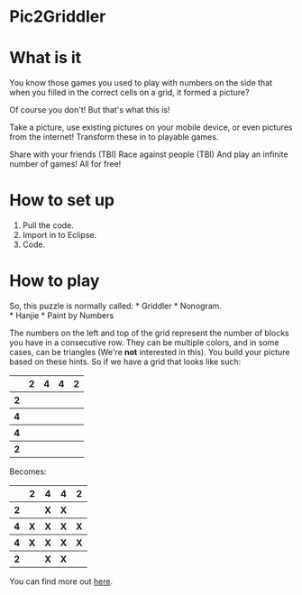 Pic2Griddler
============

# What is it

You know those games you used to play with numbers on the side that when you filled in the correct cells on a grid, it formed a picture?

Of course you don't!  But that's what this is!

Take a picture,  use existing pictures on your mobile device, or even pictures from the internet!  Transform these in to playable games.

Share with your friends (TBI)
Race against people (TBI)
And play an infinite number of games! All for free!

# How to set up
1. Pull the code.
2. Import in to Eclipse.
3. Code.

# How to play
So, this puzzle is normally called:
    * Griddler
    * Nonogram.  
    * Hanjie
    * Paint by Numbers

The numbers on the left and top of the grid represent the number of blocks you have in a consecutive row.  They can be multiple colors, and in some cases, can be triangles (We're **not** interested in this).  You build your picture based on these hints.  So if we have a grid that looks like such:

<table>
	<tr>
		<th></th>
		<th>2</th>
		<th>4</th>
		<th>4</th>
		<th>2</th>
	</tr>
	<tr>
		<th>2</th>
		<th> </th>
		<th> </th>
		<th> </th>
		<th> </th>
	</tr>
	<tr>
		<th>4</th>
		<th> </th>
		<th> </th>
		<th> </th>
		<th> </th>
	</tr>
	<tr>
		<th>4</th>
		<th> </th>
		<th> </th>
		<th> </th>
		<th> </th>
	</tr>
	<tr>
		<th>2</th>
		<th> </th>
		<th> </th>
		<th> </th>
		<th> </th>
	</tr>
</table>

Becomes:
<table>
	<tr>
		<th></th>
		<th>2</th>
		<th>4</th>
		<th>4</th>
		<th>2</th>
	</tr>
	<tr>
		<th>2</th>
		<th> </th>
		<th>X</th>
		<th>X</th>
		<th> </th>
	</tr>
	<tr>
		<th>4</th>
		<th>X</th>
		<th>X</th>
		<th>X</th>
		<th>X</th>
	</tr>
	<tr>
		<th>4</th>
		<th>X</th>
		<th>X</th>
		<th>X</th>
		<th>X</th>
	</tr>
	<tr>
		<th>2</th>
		<th> </th>
		<th>X</th>
		<th>X</th>
		<th> </th>
	</tr>
</table>





You can find more out [here](http://en.wikipedia.org/wiki/Nonogram).